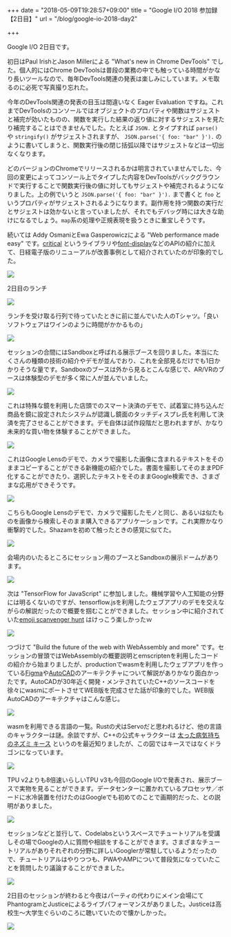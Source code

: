 +++
date = "2018-05-09T19:28:57+09:00"
title = "Google I/O 2018 参加録【2日目】"
url = "/blog/google-io-2018-day2"

+++

Google I/O 2日目です。

初日はPaul IrishとJason Millerによる "What's new in Chrome DevTools" でした。個人的にはChrome DevToolsは普段の業務の中でも触っている時間がかなり長いツールなので、毎年DevTools関連の発表は楽しみにしています。メモ取るのに必死で写真撮り忘れた。

今年のDevTools関連の発表の目玉は間違いなく Eager Evaluation ですね。これまでDevToolsのコンソールではオブジェクトのプロパティや関数はサジェストと補完が効いたものの、関数を実行した結果の返り値に対するサジェストを見たり補完することはできませんでした。たとえば `JSON.` とタイプすれば `parse()` や `stringify()` がサジェストされますが、 `JSON.parse('{ foo: "bar" }').` のように書いてしまうと、関数実行後の閉じ括弧以降ではサジェストなどは一切出なくなります。

どのバージョンのChromeでリリースされるかは明言されていませんでした、今回の変更によってコンソール上でタイプした内容をDevToolsがバックグラウンドで実行することで関数実行後の値に対してもサジェストや補完されるようになりました。上の例でいうと `JSON.parse('{ foo: "bar" }').` まで書くと `foo` というプロパティがサジェストされるようになります。副作用を持つ関数の実行だとサジェストは効かないと言っていましたが、それでもデバッグ時には大きな助けになるでしょう。`map`系の処理や正規表現を扱うときに重宝しそうです。


続いては Addy OsmaniとEwa Gasperowiczによる "Web performance made easy" です。[critical](https://github.com/addyosmani/critical/) というライブラリや[font-display](https://developer.mozilla.org/en-US/docs/Web/CSS/@font-face/font-display)などのAPIの紹介に加えて、日経電子版のリニューアルが改善事例として紹介されていたのが印象的でした。

![](/static/20180509/1.jpg)

2日目のランチ

![](/static/20180509/4.jpg)

ランチを受け取る行列で待っていたときに前に並んでいた人のTシャツ。「良いソフトウェアはワインのように時間がかかるもの」

![](/static/20180509/3.jpg)

セッションの合間にはSandboxと呼ばれる展示ブースを回りました。本当にたくさんの種類の技術の紹介やデモが並んでおり、これを全部見るだけでも1日かかりそうな量です。Sandboxのブースは外から見るとこんな感じで、AR/VRのブースは体験型のデモが多く常に人が並んでいました。

![](/static/20180509/7.jpg)

これは特殊な鏡を利用した店頭でのスマート決済のデモで、試着室に持ち込んだ商品を鏡に設定されたシステムが認識し鏡面のタッチディスプレ氏を利用して決済を完了させることができます。デモ自体は試作段階だと思われますが、かなり未来的な買い物を体験することができました。

![](/static/20180509/2.jpg)

これはGoogle Lensのデモで、カメラで撮影した画像に含まれるテキストをそのままコピーすることができる新機能の紹介でした。書面を撮影してそのままPDF化することができたり、選択したテキストをそのままGoogle検索でき、さまざまな応用ができそうです。

![](/static/20180509/5.jpg)

こちらもGoogle Lensのデモで、カメラで撮影したモノと同じ、あるいは似たものを画像から検索しそのまま購入できるアプリケーションです。これ実際かなり衝撃的でした。Shazamを初めて触ったときの感覚に似てた。

![](/static/20180509/6.jpg)

会場内のいたるところにセッション用のブースとSandboxの展示ドームがあります。

![](/static/20180509/8.jpg)

次は "TensorFlow for JavaScript" に参加しました。機械学習や人工知能の分野には明るくないのですが、tensorflow.jsを利用したウェブアプリのデモを交えながらの解説だったので概要を掴むことができました。セッション中に紹介されていた[emoji scanvenger hunt](https://emojiscavengerhunt.withgoogle.com/) はけっこう楽しかったｗ

![](/static/20180509/9.jpg)

つづけて "Build the future of the web with WebAssembly and more" です。セッションの冒頭ではWebAssemblyの概要説明とemscriptenを利用したコードの紹介から始まりましたが、productionでwasmを利用したウェブアプリを作っている[Figma](https://www.figma.com/)や[AutoCAD](https://web.autocad.com/#/)のアーキテクチャについて解説がありかなり面白かったです。AutoCADが30年近く開発・メンテされていたC++のソースコードを徐々にwasmにポートさせてWEB版を完成させた話が印象的でした。WEB版AutoCADのアーキテクチャはこんな感じ。

![](/static/20180509/10.jpg)

wasmを利用できる言語の一覧。Rustの犬はServoだと思われるけど、他の言語のキャラクターは謎。余談ですが、C++の公式キャラクターは [太った病気持ちのネズミ キース](http://uncyclopedia.wikia.com/wiki/C%2B%2B) というのを最近知りましたが、この図ではキースではなくドラゴンになっています。

![](/static/20180509/11.jpg)

TPU v2よりも8倍速いらしいTPU v3も今回のGoogle I/Oで発表され、展示ブースで実物を見ることができます。データセンターに置かれているプロセッサ／ボードに水冷装置を付けたのはGoogleでも初めてのことで画期的だった、との説明がありました。

![](/static/20180509/12.jpg)

セッションなどと並行して、Codelabsというスペースでチュートリアルを受講しその場でGoogleの人に質問や相談をすることができます。さまざまなチュートリアルがありそれぞれの分野に詳しいGooglerが常駐しているようだったので、チュートリアルはやりつつも、PWAやAMPについて普段気になっていたことを質問したり議論することができました。

![](/static/20180509/13.jpg)

2日目のセッションが終わると今夜はパーティの代わりにメイン会場にてPhantogramとJusticeによるライブパフォーマンスがありました。Justiceは高校生〜大学生ぐらいのころに聴いていたので懐かしかった。

![](/static/20180509/14.jpg)
